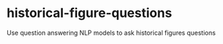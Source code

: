 # historical-figure-questions
Use question answering NLP models to ask historical figures questions
